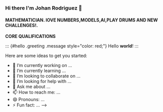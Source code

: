 ### Hi there I'm Johan Rodriguez 👋

#### __MATHEMATICIAN. lOVE NUMBERS,MODELS,AI,PLAY DRUMS AND NEW CHALLENGES!.__



__CORE QUALIFICATIONS__

::: {#hello .greeting .message style="color: red;"}
Hello **world**!
:::


Here are some ideas to get you started:

- 🔭 I’m currently working on ...
- 🌱 I’m currently learning ...
- 👯 I’m looking to collaborate on ...
- 🤔 I’m looking for help with ...
- 💬 Ask me about ...
- 📫 How to reach me: ...
- 😄 Pronouns: ...
- ⚡ Fun fact: ...
-->
